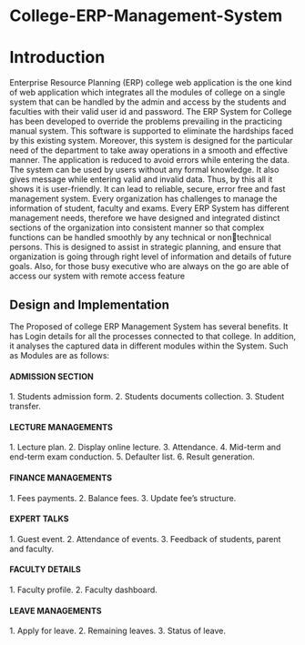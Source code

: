 # College-ERP-Management-System
<h1>Introduction</h1>
Enterprise Resource Planning (ERP) college web application is the one kind of 
web application which integrates all the modules of college on a single system that 
can be handled by the admin and access by the students and faculties with their 
valid user id and password.
The ERP System for College has been developed to override the problems 
prevailing in the practicing manual system.
This software is supported to eliminate the hardships faced by this existing system. 
Moreover, this system is designed for the particular need of the department to take 
away operations in a smooth and effective manner.
The application is reduced to avoid errors while entering the data. The system can 
be used by users without any formal knowledge. It also gives message while 
entering valid and invalid data. Thus, by this all it shows it is user-friendly. It can 
lead to reliable, secure, error free and fast management system.
Every organization has challenges to manage the information of student, faculty 
and exams. Every ERP System has different management needs, therefore we have 
designed and integrated distinct sections of the organization into consistent manner 
so that complex functions can be handled smoothly by any technical or nontechnical persons. This is designed to assist in strategic planning, and ensure that 
organization is going through right level of information and details of future goals. 
Also, for those busy executive who are always on the go are able of access our 
system with remote access feature

<h2>Design and Implementation</h2>
The Proposed of college ERP Management System has several benefits. It has 
Login details for all the processes connected to that college. In addition, it analyses 
the captured data in different modules within the System. Such as Modules are as
follows:

<h4>ADMISSION SECTION</h4>
1. Students admission form.
2. Students documents collection.
3. Student transfer.

<h4>LECTURE MANAGEMENTS</h4>
1. Lecture plan.
2. Display online lecture.
3. Attendance.
4. Mid-term and end-term exam conduction.
5. Defaulter list.
6. Result generation.

<h4>FINANCE MANAGEMENTS</h4>
1. Fees payments.
2. Balance fees.
3. Update fee’s structure.

<h4>EXPERT TALKS</h4>
1. Guest event.
2. Attendance of events.
3. Feedback of students, parent and faculty.

<h4>FACULTY DETAILS</h4>
1. Faculty profile.
2. Faculty dashboard.

<h4>LEAVE MANAGEMENTS</h4>
1. Apply for leave.
2. Remaining leaves.
3. Status of leave.

